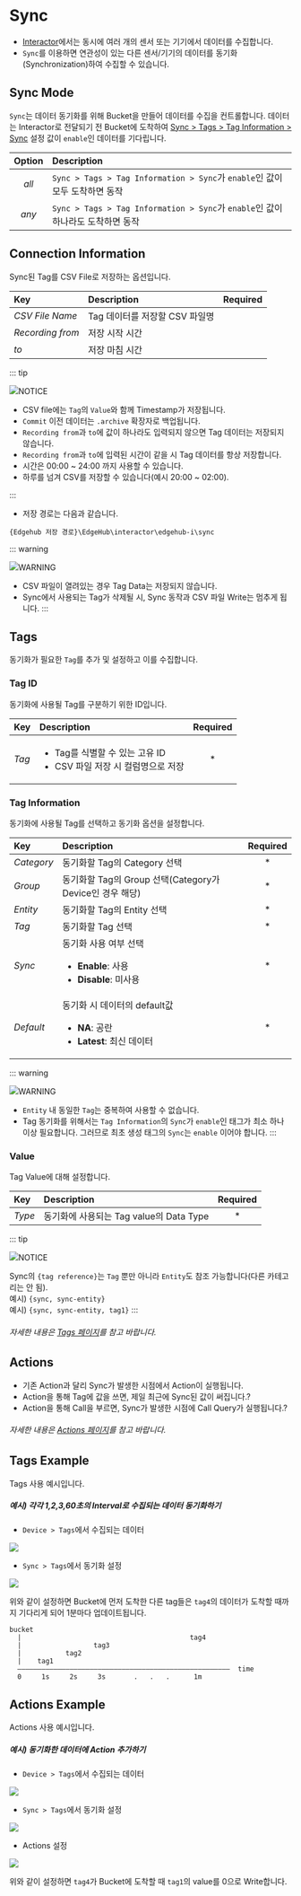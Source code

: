 # Sync
- <u>Interactor</u>에서는 동시에 여러 개의 센서 또는 기기에서 데이터를 수집합니다. 
- `Sync`를 이용하면 연관성이 있는 다른 센서/기기의 데이터를 동기화(Synchronization)하여 수집할 수 있습니다. 



## Sync Mode
`Sync`는 데이터 동기화를 위해 Bucket을 만들어 데이터를 수집을 컨트롤합니다. 
데이터는 Interactor로 전달되기 전 Bucket에 도착하여 <u>Sync > Tags > Tag Information > Sync</u> 설정 값이 `enable`인 데이터를 기다립니다.

| Option | Description |
| :-: | :- |
| _all_ | `Sync > Tags > Tag Information > Sync`가 `enable`인 값이 모두 도착하면 동작 |
| _any_ | `Sync > Tags > Tag Information > Sync`가 `enable`인 값이 하나라도 도착하면 동작 |

## Connection Information
Sync된 Tag를 CSV File로 저장하는 옵션입니다.

| Key | Description | Required |
| :- | :- | :-: |
| _CSV File Name_ | Tag 데이터를 저장할 CSV 파일명  |  |
| _Recording from_ | 저장 시작 시간 |  |
| _to_ | 저장 마침 시간 |  |

::: tip <p class="custom-block-title"><img src="../../img/icon/tip.svg">NOTICE</p>
- CSV file에는 `Tag`의 `Value`와 함께 Timestamp가 저장됩니다.
- `Commit` 이전 데이터는 `.archive` 확장자로 백업됩니다.  
- `Recording from`과 `to`에 값이 하나라도 입력되지 않으면 Tag 데이터는 저장되지 않습니다.
- `Recording from`과 `to`에 입력된 시간이 같을 시 Tag 데이터를 항상 저장합니다.
- 시간은 00:00 ~ 24:00 까지 사용할 수 있습니다.
- 하루를 넘겨 CSV를 저장할 수 있습니다(예시 20:00 ~ 02:00).

:::

- 저장 경로는 다음과 같습니다.
```
{Edgehub 저장 경로}\EdgeHub\interactor\edgehub-i\sync
```

::: warning <p class="custom-block-title"><img src="../../img/icon/warning.svg">WARNING</p>
- CSV 파일이 열려있는 경우 Tag Data는 저장되지 않습니다. 
- Sync에서 사용되는 Tag가 삭제될 시, Sync 동작과 CSV 파일 Write는 멈추게 됩니다.
:::

## Tags
동기화가 필요한 `Tag`를 추가 및 설정하고 이를 수집합니다.

### Tag ID
동기화에 사용될 Tag를 구분하기 위한 ID입니다.

| Key | Description | Required |
| :- | :- | :-: |
| _Tag_ | <ul><li>Tag를 식별할 수 있는 고유 ID</li><li>CSV 파일 저장 시 컬럼명으로 저장</li></ul> | * |

### Tag Information
동기화에 사용될 Tag를 선택하고 동기화 옵션을 설정합니다.

| Key | Description | Required |
| :- | :- | :-: |
| _Category_ | 동기화할 Tag의 Category 선택 | * |
| _Group_ | 동기화할 Tag의 Group 선택(Category가 Device인 경우 해당) | * |
| _Entity_ |  동기화할 Tag의 Entity 선택 | * |
| _Tag_ | 동기화할 Tag 선택 | * |
| _Sync_ | 동기화 사용 여부 선택<ul><li>**Enable**: 사용</li><li>**Disable**: 미사용</li></ul> | * |
| _Default_ | 동기화 시 데이터의 default값 <ul><li>**NA**: 공란</li><li>**Latest**: 최신 데이터</li></ul> | * |

::: warning <p class="custom-block-title"><img src="../../img/icon/warning.svg">WARNING</p>
- `Entity` 내 동일한 `Tag`는 중복하여 사용할 수 없습니다.
- Tag 동기화를 위해서는 `Tag Information`의 `Sync`가 `enable`인 태그가 최소 하나 이상 필요합니다. 그러므로 최초 생성 태그의 `Sync`는 `enable` 이어야 합니다.
:::

### Value
Tag Value에 대해 설정합니다. 

| Key | Description | Required |
| :- | :- | :-: |
| _Type_ | 동기화에 사용되는 Tag value의 Data Type | * |

::: tip <p class="custom-block-title"><img src="../../img/icon/tip.svg">NOTICE</p>
Sync의 `{tag reference}`는 `Tag` 뿐만 아니라 `Entity`도 참조 가능합니다(다른 카테고리는 안 됨).  
예시) `{sync, sync-entity}`  
예시) `{sync, sync-entity, tag1}`
:::

###### 자세한 내용은 [Tags 페이지](../general/tags.md)를 참고 바랍니다.

## Actions
- 기존 Action과 달리 Sync가 발생한 시점에서 Action이 실행됩니다.
- Action을 통해 Tag에 값을 쓰면, 제일 최근에 Sync된 값이 써집니다.?
- Action을 통해 Call을 부르면, Sync가 발생한 시점에 Call Query가 실행됩니다.?

###### 자세한 내용은 [Actions 페이지](../general/actions.md)를 참고 바랍니다.


## Tags Example
Tags 사용 예시입니다.

##### 예시) 각각 1,2,3,60초의 Interval로 수집되는 데이터 동기화하기
- `Device > Tags`에서 수집되는 데이터

<img src="../../img/sync/sync-exam1-tags1.png" class="mt-0">

- `Sync > Tags`에서 동기화 설정

<img src="../../img/sync/sync-exam1-tags2.png" class="mt-0">

위와 같이 설정하면 Bucket에 먼저 도착한 다른 tag들은 `tag4`의 데이터가 도착할 때까지 기다리게 되어 1분마다 업데이트됩니다.

```
bucket
  |                                          tag4
  |                  tag3 
  |           tag2         
  |    tag1
  ―――――――――――――――――――――――――――――――――――――――――――――――――――――  time
  0     1s     2s     3s       .   .   .      1m
```


## Actions Example
Actions 사용 예시입니다. 

##### 예시) 동기화한 데이터에 Action 추가하기

- `Device > Tags`에서 수집되는 데이터

<img src="../../img/sync/sync-exam1-tags1.png" class="mt-0">

- `Sync > Tags`에서 동기화 설정

<img src="../../img/sync/sync-exam1-tags2.png" class="mt-0">

- Actions 설정

<img src="../../img/sync/sync-exam1-actions.png" class="mt-0">

위와 같이 설정하면 `tag4`가 Bucket에 도착할 때 `tag1`의 value를 0으로 Write합니다. 
